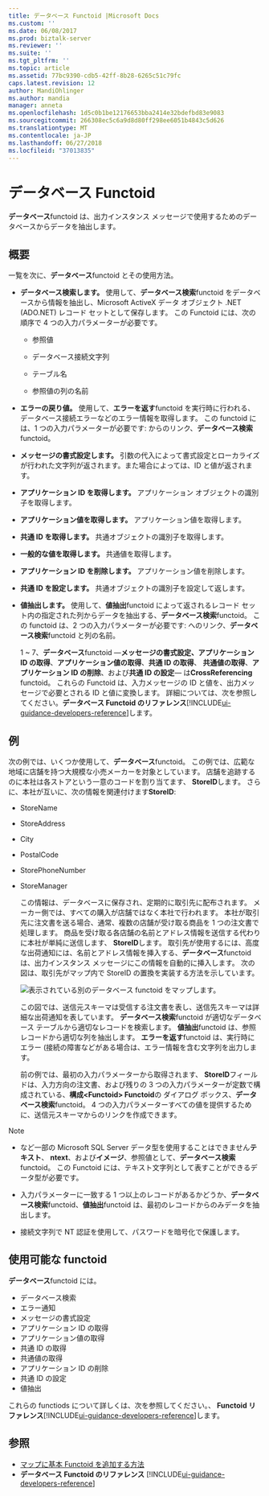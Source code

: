 ```yaml
---
title: データベース Functoid |Microsoft Docs
ms.custom: ''
ms.date: 06/08/2017
ms.prod: biztalk-server
ms.reviewer: ''
ms.suite: ''
ms.tgt_pltfrm: ''
ms.topic: article
ms.assetid: 77bc9390-cdb5-42ff-8b28-6265c51c79fc
caps.latest.revision: 12
author: MandiOhlinger
ms.author: mandia
manager: anneta
ms.openlocfilehash: 1d5c0b1be12176653bba2414e32bdefbd83e9083
ms.sourcegitcommit: 266308ec5c6a9d8d80ff298ee6051b4843c5d626
ms.translationtype: MT
ms.contentlocale: ja-JP
ms.lasthandoff: 06/27/2018
ms.locfileid: "37013835"
---
```

# <a name="database-functoids"></a>データベース Functoid
**データベース**functoid は、出力インスタンス メッセージで使用するためのデータベースからデータを抽出します。 

## <a name="overview"></a>概要
一覧を次に、**データベース**functoid とその使用方法。  

- **データベース検索します。** 使用して、**データベース検索**functoid をデータベースから情報を抽出し、Microsoft ActiveX データ オブジェクト .NET (ADO.NET) レコード セットとして保存します。 この Functoid には、次の順序で 4 つの入力パラメーターが必要です。  

  -   参照値  

  -   データベース接続文字列  

  -   テーブル名  

  -   参照値の列の名前  

- **エラーの戻り値。** 使用して、**エラーを返す**functoid を実行時に行われる、データベース接続エラーなどのエラー情報を取得します。 この functoid には、1 つの入力パラメーターが必要です: からのリンク、**データベース検索**functoid。  

- **メッセージの書式設定します。** 引数の代入によって書式設定とローカライズが行われた文字列が返されます。また場合によっては、ID と値が返されます。  

- **アプリケーション ID を取得します。** アプリケーション オブジェクトの識別子を取得します。  

- **アプリケーション値を取得します。** アプリケーション値を取得します。  

- **共通 ID を取得します。** 共通オブジェクトの識別子を取得します。  

- **一般的な値を取得します。** 共通値を取得します。  

- **アプリケーション ID を削除します。** アプリケーション値を削除します。  

- **共通 ID を設定します。** 共通オブジェクトの識別子を設定して返します。  

- **値抽出します。** 使用して、**値抽出**functoid によって返されるレコード セット内の指定された列からデータを抽出する、**データベース検索**functoid。 この functoid は、2 つの入力パラメーターが必要です: へのリンク、**データベース検索**functoid と列の名前。  

  1 ~ 7、**データベース**functoid —**メッセージの書式設定、アプリケーション ID の取得**、**アプリケーション値の取得**、**共通 ID の取得**、 **共通値の取得**、**アプリケーション ID の削除**、および**共通 ID の設定**— は**CrossReferencing** functoid。 これらの Functoid は、入力メッセージの ID と値を、出力メッセージで必要とされる ID と値に変換します。 詳細については、次を参照してください。**データベース Functoid のリファレンス**[!INCLUDE[ui-guidance-developers-reference](../includes/ui-guidance-developers-reference.md)]します。 

## <a name="example"></a>例  
 次の例では、いくつか使用して、**データベース**functoid。 この例では、広範な地域に店舗を持つ大規模な小売メーカーを対象としています。 店舗を追跡するのに本社は各ストアという一意のコードを割り当てます、 **StoreID**します。 さらに、本社が互いに、次の情報を関連付けます**StoreID**:  

- StoreName  

- StoreAddress  

- City  

- PostalCode  

- StorePhoneNumber  

- StoreManager  

  この情報は、データベースに保存され、定期的に取引先に配布されます。 メーカー側では、すべての購入が店舗ではなく本社で行われます。 本社が取引先に注文書を送る場合、通常、複数の店舗が受け取る商品を 1 つの注文書で処理します。 商品を受け取る各店舗の名前とアドレス情報を送信する代わりに本社が単純に送信します、 **StoreID**します。 取引先が使用するには、高度な出荷通知には、名前とアドレス情報を挿入する、**データベース**functoid は、出力インスタンス メッセージにこの情報を自動的に挿入します。 次の図は、取引先がマップ内で StoreID の置換を実装する方法を示しています。  

  ![表示されている別のデータベース functoid をマップします。](../core/media/origdbfunctoids.gif "origdbfunctoids")  

  この図では、送信元スキーマは受信する注文書を表し、送信先スキーマは詳細な出荷通知を表しています。 **データベース検索**functoid が適切なデータベース テーブルから適切なレコードを検索します。 **値抽出**functoid は、参照レコードから適切な列を抽出します。 **エラーを返す**functoid は、実行時にエラー (接続の障害などがある場合は、エラー情報を含む文字列を出力します。  

  前の例では、最初の入力パラメーターから取得されます、 **StoreID**フィールドは、入力方向の注文書、および残りの 3 つの入力パラメーターが定数で構成されている、**構成\<Functoid\> Functoid**の ダイアログ ボックス、**データベース検索**functoid。 4 つの入力パラメーターすべての値を提供するために、送信元スキーマからのリンクを作成できます。  

> [!NOTE]
>  * など一部の Microsoft SQL Server データ型を使用することはできません**テキスト**、 **ntext**、および**イメージ**、参照値として、**データベース検索**functoid。 この Functoid には、テキスト文字列として表すことができるデータ型が必要です。  
>
>  * 入力パラメーターに一致する 1 つ以上のレコードがあるかどうか、**データベース検索**functoid、**値抽出**functoid は、最初のレコードからのみデータを抽出します。  
>
>  * 接続文字列で NT 認証を使用して、パスワードを暗号化で保護します。  

## <a name="available-functoids"></a>使用可能な functoid  
 **データベース**functoid には。 

* データベース検索
* エラー通知
* メッセージの書式設定
* アプリケーション ID の取得
* アプリケーション値の取得
* 共通 ID の取得
* 共通値の取得
* アプリケーション ID の削除
* 共通 ID の設定
* 値抽出

これらの functiods について詳しくは、次を参照してください。、 **Functoid リファレンス**[!INCLUDE[ui-guidance-developers-reference](../includes/ui-guidance-developers-reference.md)]します。

## <a name="see-also"></a>参照  
- [マップに基本 Functoid を追加する方法](../core/how-to-add-basic-functoids-to-a-map.md)   
- **データベース Functoid のリファレンス** [!INCLUDE[ui-guidance-developers-reference](../includes/ui-guidance-developers-reference.md)]

